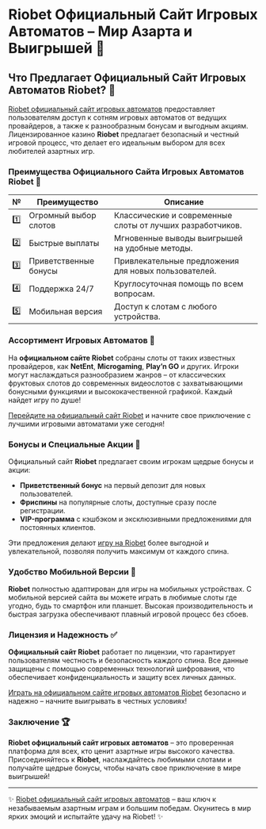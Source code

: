 # Riobet Официальный Сайт Игровых Автоматов – Мир Азарта и Выигрышей 🎰

## Что Предлагает Официальный Сайт Игровых Автоматов Riobet? 🌟

[Riobet официальный сайт игровых автоматов](https://brandplay.link/7xBLTPyj) предоставляет пользователям доступ к сотням игровых автоматов от ведущих провайдеров, а также к разнообразным бонусам и выгодным акциям. Лицензированное казино **Riobet** предлагает безопасный и честный игровой процесс, что делает его идеальным выбором для всех любителей азартных игр.

### Преимущества Официального Сайта Игровых Автоматов Riobet 🎯

| № | Преимущество | Описание |
|---|--------------|----------|
| 1️⃣ | Огромный выбор слотов | Классические и современные слоты от лучших разработчиков. |
| 2️⃣ | Быстрые выплаты | Мгновенные выводы выигрышей на удобные методы. |
| 3️⃣ | Приветственные бонусы | Привлекательные предложения для новых пользователей. |
| 4️⃣ | Поддержка 24/7 | Круглосуточная помощь по всем вопросам. |
| 5️⃣ | Мобильная версия | Доступ к слотам с любого устройства. |

### Ассортимент Игровых Автоматов 🎲

На **официальном сайте Riobet** собраны слоты от таких известных провайдеров, как **NetEnt**, **Microgaming**, **Play’n GO** и других. Игроки могут наслаждаться разнообразием жанров – от классических фруктовых слотов до современных видеослотов с захватывающими бонусными функциями и высококачественной графикой. Каждый найдет игру по душе!

[Перейдите на официальный сайт Riobet](https://brandplay.link/7xBLTPyj) и начните свое приключение с лучшими игровыми автоматами уже сегодня!

### Бонусы и Специальные Акции 🎁

Официальный сайт **Riobet** предлагает своим игрокам щедрые бонусы и акции:

- **Приветственный бонус** на первый депозит для новых пользователей.
- **Фриспины** на популярные слоты, доступные сразу после регистрации.
- **VIP-программа** с кэшбэком и эксклюзивными предложениями для постоянных клиентов.

Эти предложения делают [игру на Riobet](https://brandplay.link/7xBLTPyj) более выгодной и увлекательной, позволяя получить максимум от каждого спина.

### Удобство Мобильной Версии 📱

**Riobet** полностью адаптирован для игры на мобильных устройствах. С мобильной версией сайта вы можете играть в любимые слоты где угодно, будь то смартфон или планшет. Высокая производительность и быстрая загрузка обеспечивают плавный игровой процесс без сбоев.

### Лицензия и Надежность ✅

**Официальный сайт Riobet** работает по лицензии, что гарантирует пользователям честность и безопасность каждого спина. Все данные защищены с помощью современных технологий шифрования, что обеспечивает конфиденциальность и защиту всех личных данных.

[Играть на официальном сайте игровых автоматов Riobet](https://brandplay.link/7xBLTPyj) безопасно и надежно – начните выигрывать в честных условиях!

### Заключение 🏆

**Riobet официальный сайт игровых автоматов** – это проверенная платформа для всех, кто ценит азартные игры высокого качества. Присоединяйтесь к **Riobet**, наслаждайтесь любимыми слотами и получайте щедрые бонусы, чтобы начать свое приключение в мире выигрышей!

---

✨ [Riobet официальный сайт игровых автоматов](https://brandplay.link/7xBLTPyj) – ваш ключ к незабываемым азартным играм и большим победам. Окунитесь в мир ярких эмоций и испытайте удачу на Riobet! ✨
